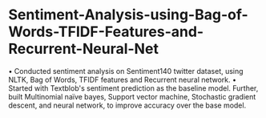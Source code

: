 # Sentiment-Analysis-using-Bag-of-Words-TFIDF-Features-and-Recurrent-Neural-Net
• Conducted sentiment analysis on Sentiment140 twitter dataset, using NLTK, Bag of Words, TFIDF features and Recurrent neural network. 
• Started with Textblob's sentiment prediction as the baseline model. Further, built Multinomial naïve bayes, Support vector machine, Stochastic gradient descent, and neural network, to improve accuracy over the base model. 
